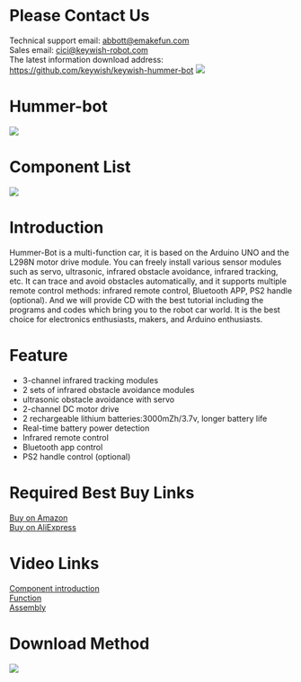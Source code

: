 # Please Contact Us
Technical support email: abbott@emakefun.com </br>
Sales email: cici@keywish-robot.com </br>
The latest information download address: https://github.com/keywish/keywish-hummer-bot
![](https://github.com/keywish/keywish-hummer-bot/raw/master/hummer-bot)

# Hummer-bot 
![](https://github.com/keywish/keywish-hummer-bot/raw/master/hummer-bot.png)

# Component List
![](https://github.com/keywish/keywish-hummer-bot/raw/master/ComponentList.png)

# Introduction
Hummer-Bot is a multi-function car, it is based on the Arduino UNO and the L298N motor drive module. You can freely install various sensor modules such as servo, ultrasonic, infrared obstacle avoidance, infrared tracking, etc. It can trace and avoid obstacles automatically, and it supports multiple remote control methods: infrared remote control, Bluetooth APP, PS2 handle (optional). And we will provide CD with the best tutorial including the programs and codes which bring you to the robot car world. It is the best choice for electronics enthusiasts, makers, and Arduino enthusiasts.
# Feature
* 3-channel infrared tracking modules </br>
* 2 sets of infrared obstacle avoidance modules </br>
* ultrasonic obstacle avoidance with servo </br>
* 2-channel DC motor drive </br>
* 2 rechargeable lithium batteries:3000mZh/3.7v, longer battery life </br>
* Real-time battery power detection </br>
* Infrared remote control </br>
* Bluetooth app control </br>
* PS2 handle control (optional) </br>

# Required Best Buy Links
[Buy on Amazon](https://www.amazon.com/dp/B078WM15DK) </br>
[Buy on AliExpress](https://www.aliexpress.com/item/Keywish-Smart-Car-Hummer-Bot-Controlled-By-App-For-Arduino-UNO-R3-Starter-Kit-With-Tutorial/32848379748.html?spm=2114.search0104.3.34.2e254236y5p1lx&ws_ab_test=searchweb0_0,searchweb201602_1_10152_10151_10065_10344_10068_10342_10325_10343_10546_10340_10548_10341_10084_10083_10618_10307_5711211_10313_10059_10534_100031_10103_10627_10626_10624_10623_10622_5722411_10621_10620_10811_5711311,searchweb201603_25,ppcSwitch_5&algo_expid=8cb714ad-b661-4c80-ad0b-0adf5bde678e-5&algo_pvid=8cb714ad-b661-4c80-ad0b-0adf5bde678e&priceBeautifyAB=0"悬停显示")
# Video Links
[Component introduction](https://www.youtube.com/watch?v=xoyr-iGFl1g) </br>
[Function](https://www.youtube.com/watch?v=1qj2kNGm4S0) </br>
[Assembly](https://www.youtube.com/watch?v=fuo3Ugoi9Cs) </br>
# Download Method
![](https://github.com/keywish/keywish-hummer-bot/raw/master/Image.png)
